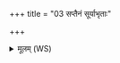 +++
title = "03 सप्तैनं सूर्याभृताः"

+++
<details><summary>मूलम् (WS)</summary>

सप्तैनं सूर्याभृताः सप्त पुषकरणीरुत।  
सप्तो सहस्रं गन्धर्वा यस्त्वा पचत्योदन ॥ ॥ ३ ॥
</details>